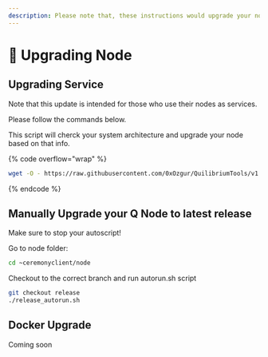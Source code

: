 ```yaml
---
description: Please note that, these instructions would upgrade your node to v1.4.18-p1
---
```


# 📀 Upgrading Node

## Upgrading Service

Note that this update is intended for those who use their nodes as services.

Please follow the commands below.&#x20;

This script will cherck your system architecture and upgrade your node based on that info.

{% code overflow="wrap" %}
```bash
wget -O - https://raw.githubusercontent.com/0xOzgur/QuilibriumTools/v1.4.18/update.sh | bash
```
{% endcode %}

## Manually Upgrade your Q Node to latest release

Make sure to stop your autoscript!&#x20;

Go to node folder:

```bash
cd ~ceremonyclient/node
```

Checkout to the correct branch and run autorun.sh script

```bash
git checkout release 
./release_autorun.sh
```

## Docker Upgrade

Coming soon
